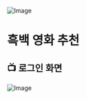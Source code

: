 ![Image](https://github.com/user-attachments/assets/e97b6231-d311-499c-a6d2-d431dcca4418)
# 흑백 영화 추천

## 📺 로그인 화면
![Image]("https://github.com/user-attachments/assets/c6fe7d0c-5e23-4c3b-9cc7-056036e37f69")
